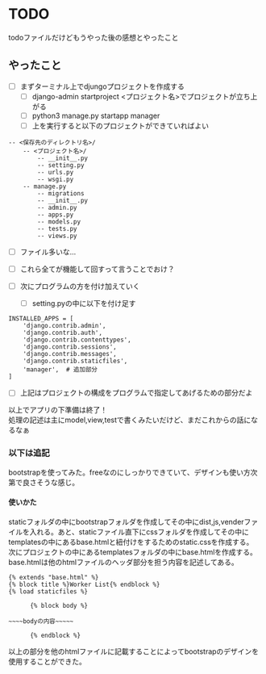 # TODO

todoファイルだけどもうやった後の感想とやったこと

## やったこと
- [ ] まずターミナル上でdjungoプロジェクトを作成する
    - [ ]  django-admin startproject <プロジェクト名>でプロジェクトが立ち上がる
    - [ ]  python3 manage.py startapp manager
    - [ ]  上を実行すると以下のプロジェクトができていればよい
```
-- <保存先のディレクトリ名>/
    -- <プロジェクト名>/
        -- __init__.py
        -- setting.py
        -- urls.py
        -- wsgi.py
    -- manage.py
        -- migrations
        -- __init__.py
        -- admin.py
        -- apps.py
        -- models.py
        -- tests.py
        -- views.py
```
   - [ ] ファイル多いな...
   - [ ] これら全てが機能して回すって言うことでおけ？


- [ ] 次にプログラムの方を付け加えていく
    - [ ] setting.pyの中に以下を付け足す
```buildoutcfg
INSTALLED_APPS = [
    'django.contrib.admin',
    'django.contrib.auth',
    'django.contrib.contenttypes',
    'django.contrib.sessions',
    'django.contrib.messages',
    'django.contrib.staticfiles',
    'manager',  # 追加部分
]
```
   - [ ] 上記はプロジェクトの構成をプログラムで指定してあげるための部分だよ

以上でアプリの下準備は終了！<br>
処理の記述は主にmodel,view,testで書くみたいだけど、まだこれからの話になるなぁ

### 以下は追記
bootstrapを使ってみた。freeなのにしっかりできていて、デザインも使い方次第で良さそうな感じ。<br>
#### 使いかた
staticフォルダの中にbootstrapフォルダを作成してその中にdist,js,venderファイルを入れる。あと、staticファイル直下にcssフォルダを作成してその中にtemplatesの中にあるbase.htmlと紐付けをするためのstatic.cssを作成する。
<br>
次にプロジェクトの中にあるtemplatesフォルダの中にbase.htmlを作成する。base.htmlは他のhtmlファイルのヘッダ部分を担う内容を記述してある。
```buildoutcfg
{% extends "base.html" %}
{% block title %}Worker List{% endblock %}
{% load staticfiles %}

      {% block body %}
      
~~~~bodyの内容~~~~~

      {% endblock %}
```
以上の部分を他のhtmlファイルに記載することによってbootstrapのデザインを使用することができた。
    
